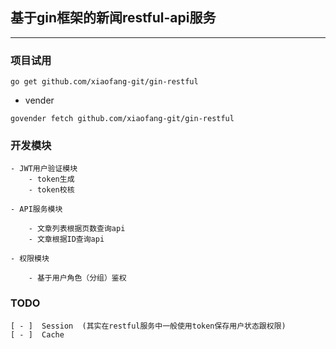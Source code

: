## 基于gin框架的新闻restful-api服务


---

### 项目试用

```shell
go get github.com/xiaofang-git/gin-restful
```
- vender
```
govender fetch github.com/xiaofang-git/gin-restful
```

### 开发模块
    - JWT用户验证模块
        - token生成
        - token校核

    - API服务模块

        - 文章列表根据页数查询api
        - 文章根据ID查询api

    - 权限模块

        - 基于用户角色（分组）鉴权


### TODO
    [ - ]  Session  (其实在restful服务中一般使用token保存用户状态跟权限)
    [ - ]  Cache


